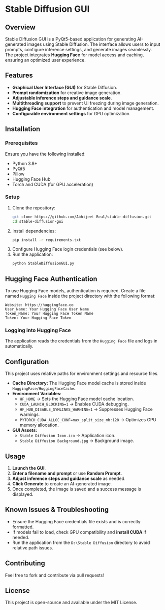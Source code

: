 # Stable Diffusion GUI

## Overview
Stable Diffusion GUI is a PyQt5-based application for generating AI-generated images using Stable Diffusion. The interface allows users to input prompts, configure inference settings, and generate images seamlessly. The project integrates **Hugging Face** for model access and caching, ensuring an optimized user experience.

## Features
- **Graphical User Interface (GUI)** for Stable Diffusion.
- **Prompt randomization** for creative image generation.
- **Adjustable inference steps and guidance scale**.
- **Multithreading support** to prevent UI freezing during image generation.
- **Hugging Face integration** for authentication and model management.
- **Configurable environment settings** for GPU optimization.

## Installation
### Prerequisites
Ensure you have the following installed:
- Python 3.8+
- PyQt5
- Pillow
- Hugging Face Hub
- Torch and CUDA (for GPU acceleration)

### Setup
1. Clone the repository:
   ```sh
   git clone https://github.com/Abhijeet-Real/stable-diffusion.git
   cd stable-diffusion-gui
   ```
2. Install dependencies:
   ```sh
   pip install -r requirements.txt
   ```
3. Configure Hugging Face login credentials (see below).
4. Run the application:
   ```sh
   python StableDiffusionGUI.py
   ```

## Hugging Face Authentication
To use Hugging Face models, authentication is required. Create a file named `Hugging Face` inside the project directory with the following format:

```
Website: https://huggingface.co
User_Name: Your Hugging Face User Name
Token_Name: Your Hugging Face Token Name
Token: Your Hugging Face Token
```

### Logging into Hugging Face
The application reads the credentials from the `Hugging Face` file and logs in automatically.

## Configuration
This project uses relative paths for environment settings and resource files.
- **Cache Directory:** The Hugging Face model cache is stored inside `HuggingFace/HuggingFaceCache`.
- **Environment Variables:**
  - `HF_HOME` → Sets the Hugging Face model cache location.
  - `CUDA_LAUNCH_BLOCKING=1` → Enables CUDA debugging.
  - `HF_HUB_DISABLE_SYMLINKS_WARNING=1` → Suppresses Hugging Face warnings.
  - `PYTORCH_CUDA_ALLOC_CONF=max_split_size_mb:128` → Optimizes GPU memory allocation.
- **GUI Assets:**
  - `Stable Diffusion Icon.ico` → Application icon.
  - `Stable Diffusion Background.jpg` → Background image.

## Usage
1. **Launch the GUI**.
2. **Enter a filename and prompt** or use **Random Prompt**.
3. **Adjust inference steps and guidance scale** as needed.
4. **Click Generate** to create an AI-generated image.
5. Once completed, the image is saved and a success message is displayed.

## Known Issues & Troubleshooting
- Ensure the Hugging Face credentials file exists and is correctly formatted.
- If models fail to load, check GPU compatibility and **install CUDA** if needed.
- Run the application from the `D:\Stable Diffusion` directory to avoid relative path issues.

## Contributing
Feel free to fork and contribute via pull requests!

## License
This project is open-source and available under the MIT License.

